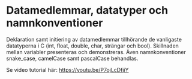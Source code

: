 # Datamedlemmar, datatyper och namnkonventioner
Deklaration samt initiering av datamedlemmar tillhörande de vanligaste datatyperna i C (int, float, double, char, strängar och bool).
Skillnaden mellan variabler presenteras och demonstreras.
Även namnkonventioner snake_case, camelCase samt pascalCase behandlas.

Se video tutorial här:
https://youtu.be/P7ojLcDfjiY
